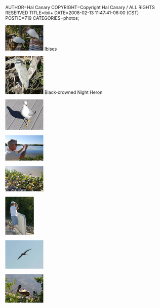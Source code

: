 AUTHOR=Hal Canary
COPYRIGHT=Copyright Hal Canary / ALL RIGHTS RESERVED
TITLE=ibii+
DATE=2008-02-13 11:47:41-06:00 (CST)
POSTID=719
CATEGORIES=photos;

[![[Thumb]](/photos/thumb/2008-02-10_165800_dsc_0159.jpg)](/photos/2008-02-10_165800_dsc_0159.jpg) Ibises

[![[Thumb]](/photos/thumb/2008-02-10_164202_dscn0178_b.jpg)](/photos/2008-02-10_164202_dscn0178_b.jpg) Black-crowned Night Heron

[![[Thumb]](/photos/thumb/2008-02-10_165548_dsc_0153_b.jpg)](/photos/2008-02-10_165548_dsc_0153_b.jpg)

[![[Thumb]](/photos/thumb/2008-02-10_170944_dsc_0162_b.jpg)](/photos/2008-02-10_170944_dsc_0162_b.jpg)

[![[Thumb]](/photos/thumb/2008-02-10_171030_dsc_0166_b.jpg)](/photos/2008-02-10_171030_dsc_0166_b.jpg)

[![[Thumb]](/photos/thumb/2008-02-10_171206_dscn0190_b.jpg)](/photos/2008-02-10_171206_dscn0190_b.jpg)

[![[Thumb]](/photos/thumb/2008-02-10_171210_dscn0191_b.jpg)](/photos/2008-02-10_171210_dscn0191_b.jpg)

[![[Thumb]](/photos/thumb/2008-02-10_172230_dsc_0171_b.jpg)](/photos/2008-02-10_172230_dsc_0171_b.jpg)
